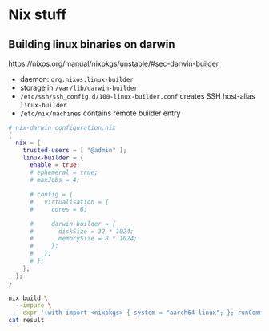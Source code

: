 # Nix stuff

## Building linux binaries on darwin

<https://nixos.org/manual/nixpkgs/unstable/#sec-darwin-builder>

- daemon: `org.nixos.linux-builder`
- storage in `/var/lib/darwin-builder`
- `/etc/ssh/ssh_config.d/100-linux-builder.conf` creates SSH host-alias `linux-builder`
- `/etc/nix/machines` contains remote builder entry

```nix
# nix-darwin configuration.nix
{
  nix = {
    trusted-users = [ "@admin" ];
    linux-builder = {
      enable = true;
      # ephemeral = true;
      # maxJobs = 4;

      # config = {
      #   virtualisation = {
      #     cores = 6;

      #     darwin-builder = {
      #       diskSize = 32 * 1024;
      #       memorySize = 8 * 1024;
      #     };
      #   };
      # };
    };
  };
}
```

```sh
nix build \
  --impure \
  --expr '(with import <nixpkgs> { system = "aarch64-linux"; }; runCommand "foo" {} "uname -a > $out")'
cat result
```
